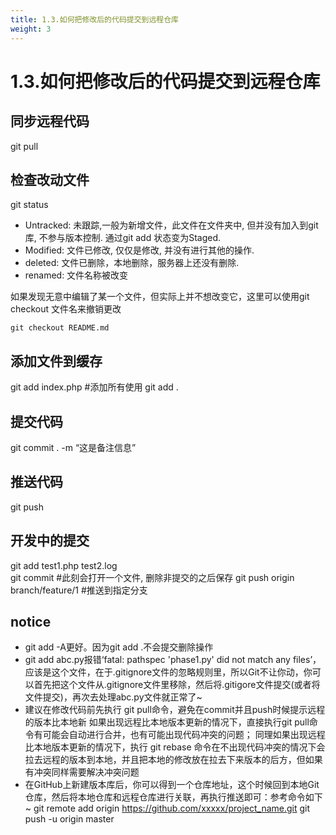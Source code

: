 ```yaml
---
title: 1.3.如何把修改后的代码提交到远程仓库
weight: 3
---
```


# 1.3.如何把修改后的代码提交到远程仓库

## 同步远程代码
git pull

## 检查改动文件
git status

* Untracked: 未跟踪,一般为新增文件，此文件在文件夹中, 但并没有加入到git库, 不参与版本控制. 通过git add 状态变为Staged.
* Modified: 文件已修改, 仅仅是修改, 并没有进行其他的操作.
* deleted: 文件已删除，本地删除，服务器上还没有删除.
* renamed: 文件名称被改变

如果发现无意中编辑了某一个文件，但实际上并不想改变它，这里可以使用git checkout 文件名来撤销更改
```$xslt
git checkout README.md
```

## 添加文件到缓存
git add index.php  #添加所有使用 git add .

## 提交代码
git commit . -m “这是备注信息”

## 推送代码
git push

## 开发中的提交
git add test1.php test2.log  
git commit  #此刻会打开一个文件, 删除非提交的之后保存
git push origin branch/feature/1  #推送到指定分支

## notice
* git add -A更好。因为git add .不会提交删除操作  
* git add abc.py报错‘fatal: pathspec 'phase1.py' did not match any files’， 应该是这个文件，在于.gitignore文件的忽略规则里，所以Git不让你动，你可以首先把这个文件从.gitignore文件里移除，然后将.gitigore文件提交(或者将文件提交)，再次去处理abc.py文件就正常了~
* 建议在修改代码前先执行 git pull命令，避免在commit并且push时候提示远程的版本比本地新 如果出现远程比本地版本更新的情况下，直接执行git pull命令有可能会自动进行合并，也有可能出现代码冲突的问题； 同理如果出现远程比本地版本更新的情况下，执行 git rebase 命令在不出现代码冲突的情况下会拉去远程的版本到本地，并且把本地的修改放在拉去下来版本的后方，但如果有冲突同样需要解决冲突问题
* 在GitHub上新建版本库后，你可以得到一个仓库地址，这个时候回到本地Git仓库，然后将本地仓库和远程仓库进行关联，再执行推送即可：参考命令如下~ git remote add origin https://github.com/xxxxx/project_name.git git push -u origin master